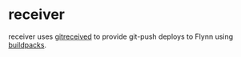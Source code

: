 # receiver

receiver uses [gitreceived](/gitreceived) to
provide git-push deploys to Flynn using
[buildpacks](https://devcenter.heroku.com/articles/buildpacks).

